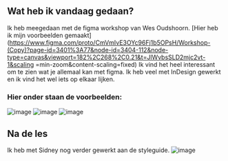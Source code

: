 ## Wat heb ik vandaag gedaan?
Ik heb meegedaan met de figma workshop van Wes Oudshoorn. [Hier heb ik mijn voorbeelden gemaakt](https://www.figma.com/proto/CmVmIvE3OYc96Fj1b5OPsH/Workshop-(Copy)?page-id=3401%3A77&node-id=3404-112&node-type=canvas&viewport=182%2C268%2C0.21&t=JlWvbsSLD2mjc2vt-1&scaling
=min-zoom&content-scaling=fixed)
Ik vind het heel interessant om te zien wat je allemaal kan met figma. Ik heb veel met InDesign gewerkt en ik vind het wel iets op elkaar lijken.

### Hier onder staan de voorbeelden:

![image](https://github.com/user-attachments/assets/a3091007-dbfa-4b1e-924e-934bb8aa2638)
![image](https://github.com/user-attachments/assets/667cc618-0af2-4ade-9d52-47fa33605232)
![image](https://github.com/user-attachments/assets/31927fc5-65d9-4f33-84f2-79d60d2b507e)




## Na de les
Ik heb met Sidney nog verder gewerkt aan de styleguide.
![image](https://github.com/user-attachments/assets/e7cd4f79-238b-4b31-ad28-678e18cca49a)
